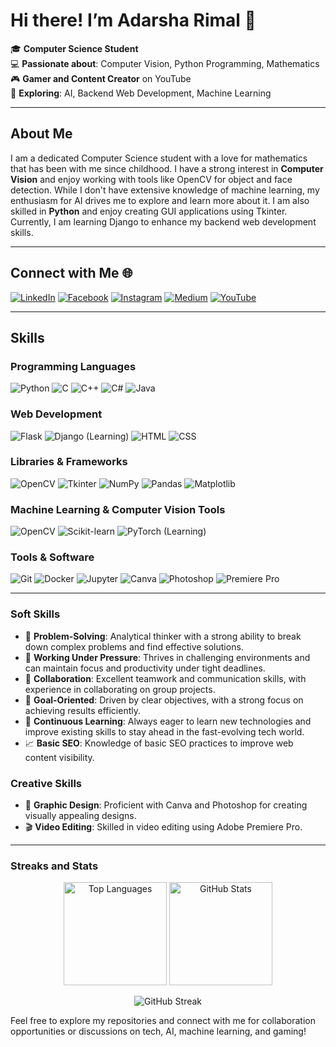 # Hi there! I’m Adarsha Rimal 👋

🎓 **Computer Science Student**  
💻 **Passionate about**: Computer Vision, Python Programming, Mathematics  
🎮 **Gamer and Content Creator** on YouTube  
🌟 **Exploring**: AI, Backend Web Development, Machine Learning

---

## About Me

I am a dedicated Computer Science student with a love for mathematics that has been with me since childhood. I have a strong interest in **Computer Vision** and enjoy working with tools like OpenCV for object and face detection. While I don't have extensive knowledge of machine learning, my enthusiasm for AI drives me to explore and learn more about it. I am also skilled in **Python** and enjoy creating GUI applications using Tkinter. Currently, I am learning Django to enhance my backend web development skills.

---

## Connect with Me 🌐

[![LinkedIn](https://img.shields.io/badge/-LinkedIn-0A66C2?style=flat-square&logo=linkedin&logoColor=white)](https://www.linkedin.com/in/adarsha-rimal-86007532b/) [![Facebook](https://img.shields.io/badge/-Facebook-1877F2?style=flat-square&logo=facebook&logoColor=white)](https://www.facebook.com/profile.php?id=100092283167788) [![Instagram](https://img.shields.io/badge/-Instagram-E4405F?style=flat-square&logo=instagram&logoColor=white)](https://www.instagram.com/adarshacr7/) [![Medium](https://img.shields.io/badge/-Medium-000000?style=flat-square&logo=medium&logoColor=white)](https://medium.com/@cristianoadarsha) [![YouTube](https://img.shields.io/badge/-YouTube-FF0000?style=flat-square&logo=youtube&logoColor=white)](https://www.youtube.com/@ALPHAAR7)  
 
---

## Skills

### Programming Languages
![Python](https://img.shields.io/badge/-Python-3776AB?style=flat-square&logo=python&logoColor=white) ![C](https://img.shields.io/badge/-C-A8B9CC?style=flat-square&logo=c&logoColor=white) ![C++](https://img.shields.io/badge/-C++-00599C?style=flat-square&logo=cplusplus&logoColor=white) ![C#](https://img.shields.io/badge/-C%23-239120?style=flat-square&logo=csharp&logoColor=white) ![Java](https://img.shields.io/badge/-Java-007396?style=flat-square&logo=java&logoColor=white)

### Web Development
![Flask](https://img.shields.io/badge/-Flask-000000?style=flat-square&logo=flask&logoColor=white) ![Django](https://img.shields.io/badge/-Django-092E20?style=flat-square&logo=django&logoColor=white) (Learning) ![HTML](https://img.shields.io/badge/-HTML5-E34F26?style=flat-square&logo=html5&logoColor=white) ![CSS](https://img.shields.io/badge/-CSS3-1572B6?style=flat-square&logo=css3&logoColor=white)

### Libraries & Frameworks
![OpenCV](https://img.shields.io/badge/-OpenCV-5C3EE8?style=flat-square&logo=opencv&logoColor=white) ![Tkinter](https://img.shields.io/badge/-Tkinter-ff69b4?style=flat-square) ![NumPy](https://img.shields.io/badge/-NumPy-013243?style=flat-square&logo=numpy&logoColor=white) ![Pandas](https://img.shields.io/badge/-Pandas-150458?style=flat-square&logo=pandas&logoColor=white) ![Matplotlib](https://img.shields.io/badge/-Matplotlib-007ACC?style=flat-square&logo=matplotlib&logoColor=white)

### Machine Learning & Computer Vision Tools
![OpenCV](https://img.shields.io/badge/-OpenCV-5C3EE8?style=flat-square&logo=opencv&logoColor=white) ![Scikit-learn](https://img.shields.io/badge/-Scikit--Learn-F7931E?style=flat-square&logo=scikitlearn&logoColor=white) ![PyTorch](https://img.shields.io/badge/-PyTorch-EE4C2C?style=flat-square&logo=pytorch&logoColor=white) (Learning)

### Tools & Software
![Git](https://img.shields.io/badge/-Git-F05032?style=flat-square&logo=git&logoColor=white) ![Docker](https://img.shields.io/badge/-Docker-2496ED?style=flat-square&logo=docker&logoColor=white) ![Jupyter](https://img.shields.io/badge/-Jupyter-F37626?style=flat-square&logo=jupyter&logoColor=white) ![Canva](https://img.shields.io/badge/-Canva-00C4CC?style=flat-square&logo=canva&logoColor=white) ![Photoshop](https://img.shields.io/badge/-Photoshop-31A8FF?style=flat-square&logo=adobephotoshop&logoColor=white) ![Premiere Pro](https://img.shields.io/badge/-Premiere%20Pro-9999FF?style=flat-square&logo=adobepremierepro&logoColor=white)

---

### Soft Skills
- 🧠 **Problem-Solving**: Analytical thinker with a strong ability to break down complex problems and find effective solutions.  
- 💼 **Working Under Pressure**: Thrives in challenging environments and can maintain focus and productivity under tight deadlines.  
- 👥 **Collaboration**: Excellent teamwork and communication skills, with experience in collaborating on group projects.  
- 🎯 **Goal-Oriented**: Driven by clear objectives, with a strong focus on achieving results efficiently.  
- 🚀 **Continuous Learning**: Always eager to learn new technologies and improve existing skills to stay ahead in the fast-evolving tech world.  
- 📈 **Basic SEO**: Knowledge of basic SEO practices to improve web content visibility.  

### Creative Skills
- 🎨 **Graphic Design**: Proficient with Canva and Photoshop for creating visually appealing designs.  
- 🎬 **Video Editing**: Skilled in video editing using Adobe Premiere Pro.  

---

### Streaks and Stats

<p align="center">
  <img src="https://github-readme-stats.vercel.app/api/top-langs/?username=AdarshaRimal&layout=compact&theme=transparent&hide_border=true" alt="Top Languages" height="165"/>
  <img src="https://github-readme-stats.vercel.app/api?username=AdarshaRimal&show_icons=true&theme=transparent&hide_border=true" alt="GitHub Stats" height="165"/>
</p>

<p align="center">
  <img src="https://github-readme-streak-stats.demolab.com?user=AdarshaRimal&theme=transparent&hide_border=true" alt="GitHub Streak" />
</p>





Feel free to explore my repositories and connect with me for collaboration opportunities or discussions on tech, AI, machine learning, and gaming!
